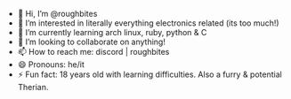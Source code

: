 - 👋 Hi, I’m @roughbites
- 👀 I’m interested in literally everything electronics related (its too much!)
- 🌱 I’m currently learning arch linux, ruby, python & C
- 💞️ I’m looking to collaborate on anything! 
- 📫 How to reach me: discord | roughbites
- 😄 Pronouns: he/it
- ⚡ Fun fact: 18 years old with learning difficulties. Also a furry & potential Therian. 

<!---
roughbites/roughbites is a ✨ special ✨ repository because its `README.md` (this file) appears on your GitHub profile.
You can click the Preview link to take a look at your changes.
--->
